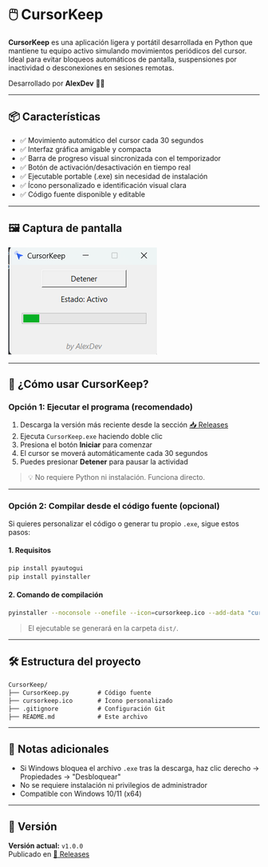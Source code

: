 # 🖱️ CursorKeep

**CursorKeep** es una aplicación ligera y portátil desarrollada en Python que mantiene tu equipo activo simulando movimientos periódicos del cursor. Ideal para evitar bloqueos automáticos de pantalla, suspensiones por inactividad o desconexiones en sesiones remotas.

Desarrollado por **AlexDev** 👨‍💻

---

## 📦 Características

- ✅ Movimiento automático del cursor cada 30 segundos
- ✅ Interfaz gráfica amigable y compacta
- ✅ Barra de progreso visual sincronizada con el temporizador
- ✅ Botón de activación/desactivación en tiempo real
- ✅ Ejecutable portable (.exe) sin necesidad de instalación
- ✅ Ícono personalizado e identificación visual clara
- ✅ Código fuente disponible y editable

---

## 🖼️ Captura de pantalla

![CursorKeep UI](assets/screenshots/Screenshot-v1.0.0.png)

---

## 🚀 ¿Cómo usar CursorKeep?

### Opción 1: Ejecutar el programa (recomendado)

1. Descarga la versión más reciente desde la sección [📥 Releases](https://github.com/AlexPerez7/CursorKeep/releases)
2. Ejecuta `CursorKeep.exe` haciendo doble clic
3. Presiona el botón **Iniciar** para comenzar
4. El cursor se moverá automáticamente cada 30 segundos
5. Puedes presionar **Detener** para pausar la actividad

> 💡 No requiere Python ni instalación. Funciona directo.

---

### Opción 2: Compilar desde el código fuente (opcional)

Si quieres personalizar el código o generar tu propio `.exe`, sigue estos pasos:

#### 1. Requisitos

```bash
pip install pyautogui
pip install pyinstaller
```

#### 2. Comando de compilación

```bash
pyinstaller --noconsole --onefile --icon=cursorkeep.ico --add-data "cursorkeep.ico;." CursorKeep.py
```

> El ejecutable se generará en la carpeta `dist/`.

---

## 🛠 Estructura del proyecto

```
CursorKeep/
├── CursorKeep.py        # Código fuente
├── cursorkeep.ico       # Ícono personalizado
├── .gitignore           # Configuración Git
├── README.md            # Este archivo
```

---

## 📌 Notas adicionales

- Si Windows bloquea el archivo `.exe` tras la descarga, haz clic derecho → Propiedades → "Desbloquear"
- No se requiere instalación ni privilegios de administrador
- Compatible con Windows 10/11 (x64)

---

## 🔖 Versión

**Versión actual:** `v1.0.0`  
Publicado en [📄 Releases](https://github.com/AlexPerez7/CursorKeep/releases)
